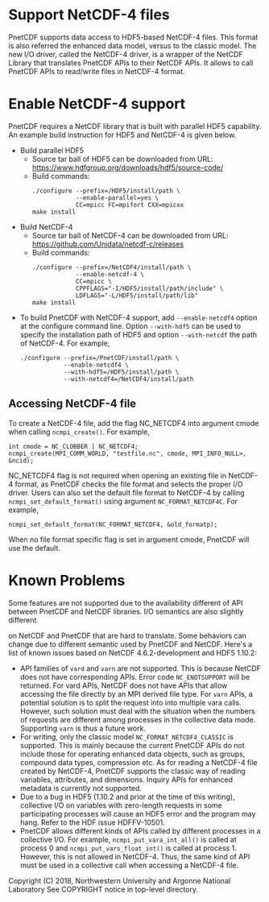 # Support NetCDF-4 files

PnetCDF supports data access to HDF5-based NetCDF-4 files. This format is also
referred the enhanced data model, versus to the classic model. The new I/O
driver, called the NetCDF-4 driver, is a wrapper of the NetCDF Library that
translates PnetCDF APIs to their NetCDF APIs. It allows to call PnetCDF APIs to
read/write files in NetCDF-4 format.

# Enable NetCDF-4 support

PnetCDF requires a NetCDF library that is built with parallel HDF5 capability.
An example build instruction for HDF5 and NetCDF-4 is given below.
* Build parallel HDF5
  + Source tar ball of HDF5 can be downloaded from URL:
    https://www.hdfgroup.org/downloads/hdf5/source-code/
  + Build commands:
    ```
    ./configure --prefix=/HDF5/install/path \
                --enable-parallel=yes \
                CC=mpicc FC=mpifort CXX=mpicxx
    make install
    ```
* Build NetCDF-4
  + Source tar ball of NetCDF-4 can be downloaded from URL:
    https://github.com/Unidata/netcdf-c/releases
  + Build commands:
    ```
    ./configure --prefix=/NetCDF4/install/path \
                --enable-netcdf-4 \
                CC=mpicc \
                CPPFLAGS="-I/HDF5/install/path/include" \
                LDFLAGS="-L/HDF5/install/path/lib"
    make install
    ```
* To build PnetCDF with NetCDF-4 support, add `--enable-netcdf4` option at the
  configure command line. Option `--with-hdf5` can be used to specify the
  installation path of HDF5 and option `--with-netcdf` the path of NetCDF-4.
  For example,
  ```
  ./configure --prefix=/PnetCDF/install/path \
              --enable-netcdf4 \
              --with-hdf5=/HDF5/install/path \
              --with-netcdf4=/NetCDF4/install/path
  ```

## Accessing NetCDF-4 file

To create a NetCDF-4 file, add the flag NC_NETCDF4 into argument cmode when
calling `ncmpi_create()`. For example,
```
int cmode = NC_CLOBBER | NC_NETCDF4;
ncmpi_create(MPI_COMM_WORLD, "testfile.nc", cmode, MPI_INFO_NULL>, &ncid);
```

NC_NETCDF4 flag is not required when opening an existing file in NetCDF-4
format, as PnetCDF checks the file format and selects the proper I/O driver.
Users can also set the default file format to NetCDF-4 by calling
`ncmpi_set_default_format()` using argument `NC_FORMAT_NETCDF4C`. For example,
```
ncmpi_set_default_format(NC_FORMAT_NETCDF4, &old_formatp);
```
When no file format specific flag is set in argument cmode, PnetCDF will use
the default.


# Known Problems

Some features are not supported due to the availability different of API between
PnetCDF and NetCDF libraries. I/O semantics are also slightly different.

on NetCDF and PnetCDF that are hard to translate. Some behaviors can change
due to different semantic used by PnetCDF and NetCDF. Here's a list of known
issues based on NetCDF 4.6.2-development and HDF5 1.10.2:

* API families of `vard` and `varn` are not supported. This is because NetCDF
  does not have corresponding APIs. Error code `NC_ENOTSUPPORT` will be
  returned. For vard APIs, NetCDF does not have APIs that allow accessing the
  file directly by an MPI derived file type. For `varn` APIs, a potential
  solution is to split the request into into multiple vara calls. However, such
  solution must deal with the situation when the numbers of requests are
  different among processes in the collective data mode. Supporting `varn` is
  thus a future work.
* For writing, only the classic model `NC_FORMAT_NETCDF4_CLASSIC` is supported.
  This is mainly because the current PnetCDF APIs do not include those for
  operating enhanced data objects, such as groups, compound data types,
  compression etc. As for reading a NetCDF-4 file created by NetCDF-4, PnetCDF
  supports the classic way of reading variables, attributes, and dimensions.
  Inquiry APIs for enhanced metadata is currently not supported.
* Due to a bug in HDF5 (1.10.2 and prior at the time of this writing),
  collective I/O on variables with zero-length requests in some participating
  processes will cause an HDF5 error and the program may hang. Refer to the
  HDF issue HDFFV-10501.
* PnetCDF allows different kinds of APIs called by different processes in a
  collective I/O. For example, `ncmpi_put_vara_int_all()` is called at process
  0 and `ncmpi_put_vars_float_int()` is called at process 1. However, this is
  not allowed in NetCDF-4. Thus, the same kind of API must be used in a
  collective call when accessing a NetCDF-4 file.

Copyright (C) 2018, Northwestern University and Argonne National Laboratory
See COPYRIGHT notice in top-level directory.

